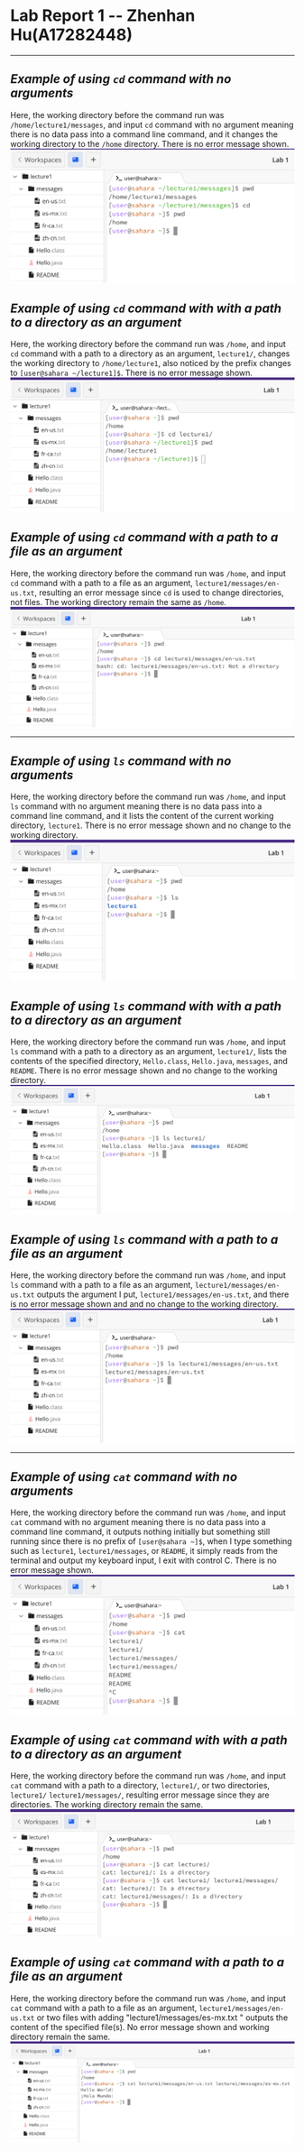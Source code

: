 # **Lab Report 1 -- Zhenhan Hu(A17282448)**

---

##  *Example of using `cd` command with no arguments*
Here, the working directory before the command run was `/home/lecture1/messages`, and input `cd` command with no argument meaning there is no data pass into a command line command, and it changes the working directory to the `/home` directory. There is no error message shown.
![Image](cd_no_args.png)

##  *Example of using `cd` command with with a path to a directory as an argument*
Here, the working directory before the command run was `/home`, and input `cd` command with a path to a directory as an argument, `lecture1/`,  changes the working directory to `/home/lecture1`, also noticed by the prefix changes to `[user@sahara ~/lecture1]$`. There is no error message shown.
![Image](cd_path_to_directory.png)

##  *Example of using `cd` command with a path to a file as an argument*
Here, the working directory before the command run was `/home`, and input `cd` command with a path to a file as an argument, `lecture1/messages/en-us.txt`, resulting an error message since `cd` is used to change directories, not files. The working directory remain the same as `/home`.
![Image](cd_path_to_file.png)

---

##  *Example of using `ls` command with no arguments*
Here, the working directory before the command run was `/home`, and input `ls` command with no argument meaning there is no data pass into a command line command, and it lists the content of the current working directory, `lecture1`. There is no error message shown and no change to the working directory.
![Image](ls_no_args.png)

##  *Example of using `ls` command with with a path to a directory as an argument*
Here, the working directory before the command run was `/home`, and input `ls` command with a path to a directory as an argument, `lecture1/`,  lists the contents of the specified directory, `Hello.class`, `Hello.java`, `messages`, and `README`. There is no error message shown and no change to the working directory.
![Image](ls_directory.png)

##  *Example of using `ls` command with a path to a file as an argument*
Here, the working directory before the command run was `/home`, and input `ls` command with a path to a file as an argument, `lecture1/messages/en-us.txt` outputs the argument I put, `lecture1/messages/en-us.txt`, and there is no error message shown and and no change to the working directory.
![Image](ls_fire.png)

---

##  *Example of using `cat` command with no arguments*
Here, the working directory before the command run was `/home`, and input `cat` command with no argument meaning there is no data pass into a command line command, it outputs nothing initially but something still running since there is no prefix of `[user@sahara ~]$`, when I type something such as `lecture1`, `lecture1/messages`, or `README`, it simply reads from the terminal and output my keyboard input, I exit with control C. There is no error message shown.
![Image](cat_no_args.png)

##  *Example of using `cat` command with with a path to a directory as an argument*
Here, the working directory before the command run was `/home`, and input `cat` command with a path to a directory, `lecture1/`, or two directories, `lecture1/`  `lecture1/messages/`, resulting error message since they are directories. The working directory remain the same.
![Image](cat_directory.png)

##  *Example of using `cat` command with a path to a file as an argument*
Here, the working directory before the command run was `/home`, and input `cat` command with a path to a file as an argument, `lecture1/messages/en-us.txt` or two files with adding "lecture1/messages/es-mx.txt " outputs the content of the specified file(s). No error message shown and working directory remain the same.
![Image](cat_file.png)
